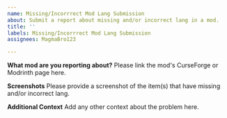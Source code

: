 ```yaml
---
name: Missing/Incorrrect Mod Lang Submission
about: Submit a report about missing and/or incorrect lang in a mod.
title: ''
labels: Missing/Incorrrect Mod Lang Submission
assignees: MagmaBro123

---
```


**What mod are you reporting about?**
Please link the mod's CurseForge or Modrinth page here.

**Screenshots**
Please provide a screenshot of the item(s) that have missing and/or incorrect lang.

**Additional Context**
Add any other context about the problem here.

